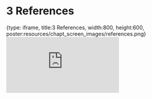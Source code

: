 # 3 References
 
{type: iframe, title:3 References, width:800, height:600, poster:resources/chapt_screen_images/references.png}
![](https://b7m.github.io/Statistical-Inference/no_toc/references.html)
 

 
